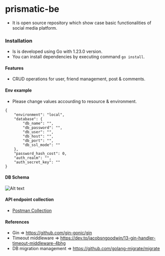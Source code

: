 # prismatic-be
- It is open source repository which show case basic functionalities of social media platform.

### Installation
- Is is developed using Go with 1.23.0 version.
- You can install dependencies by executing command `go install`.

#### Features
- CRUD operations for user, friend management, post & comments.

#### Env example
- Please change values accourding to resource & environment.
```
{
    "environment": "local",
    "database": {
        "db_name": "",
        "db_password": "",
        "db_user": "",
        "db_host": "",
        "db_port": "",
        "db_ssl_mode": ""
    },
    "password_hash_cost": 0,
    "auth_realm": "",
    "auth_secret_key": ""
}

```


#### DB Schema
![Alt text](./docs/Screenshot%202024-08-29%20at%2010.04.43 PM.png)

#### API endpoint collection
- [Postman Collection](./docs/prismatic.postman_collection.json)

#### References
- Gin => https://github.com/gin-gonic/gin
- Timeout middleware => https://dev.to/jacobsngoodwin/13-gin-handler-timeout-middleware-4bhg
- DB migration management => https://github.com/golang-migrate/migrate